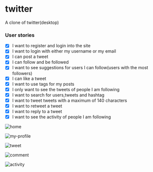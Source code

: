 # twitter
A clone of twitter(desktop)

### User stories
- [x] I want to register and login into the site
- [x] I want to login with either my username or my email
- [x] I can post a tweet
- [x] I can follow and be followed
- [x] I want to see suggestions for users I can follow(users with the most followers)
- [x] I can like a tweet
- [x] I want to use tags for my posts
- [x] I only want to see the tweets of people I am following
- [x] I want to search for users,tweets and hashtag
- [x] I want to tweet tweets with a maximum of 140 characters
- [x] I want to retweet a tweet
- [x] I want to reply to a tweet
- [x] I want to see the activity of people I am following

![home](https://user-images.githubusercontent.com/40211183/51189494-36f93f00-18f1-11e9-8227-380f831c0a3c.png)

![my-profile](https://user-images.githubusercontent.com/40211183/51189536-4ed0c300-18f1-11e9-8be4-70074e45065b.png)

![tweet](https://user-images.githubusercontent.com/40211183/51189560-5b551b80-18f1-11e9-8483-f30bad0489f0.png)

![comment](https://user-images.githubusercontent.com/40211183/51189582-68720a80-18f1-11e9-902a-3af79ff16fda.png)

![activity](https://user-images.githubusercontent.com/40211183/51189629-758ef980-18f1-11e9-8ce0-c29fa76a83a5.png)

